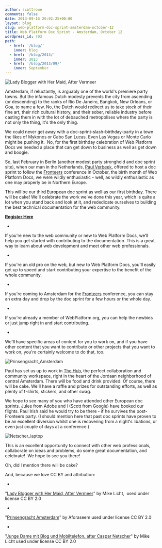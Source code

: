 ```yaml
---
author: scottrowe
comments: false
date: 2013-09-16 20:02:25+00:00
layout: blog
slug: web-platform-doc-sprint-amsterdam-october-12
title: Web Platform Doc Sprint - Amsterdam, October 12
wordpress_id: 703
path:
  - href: '/blog/'
    inner: blog
  - href: '/blog/2013/'
    inner: 2013
  - href: '/blog/2013/09/'
    inner: September
---
```


![Lady Blogger with Her Maid, After Vermeer](//static.webplatform.org/wpd-blog/2013/09/vermeer_laptop.jpg)


Amsterdam, if reluctantly, is arguably one of the world's premiere party towns. But the infamous Dutch modesty prevents the city from ascending (or descending) to the ranks of Rio De Janeiro, Bangkok, New Orleans, or Goa, to name a few. No, the Dutch would redirect us to take stock of their fine art, their rich cultural history, and their sober, reliable industry before casting them in with the lot of debauched metropolises where the party is not only the thing, it's the only thing.




We could never get away with a doc-sprint-slash-birthday-party in a town the likes of Mykonos or Cabo San Lucas. Even Las Vegas or Monte Carlo might be pushing it.  No, for the first birthday celebration of Web Platform Docs we needed a place that can get down to business as well as get down and boogie.




So, last February in Berlin (another modest party stronghold and doc sprint site), when our man in the Netherlands, [Paul Verbeek](http://docs.webplatform.org/wiki/User:Paulv), offered to host a doc sprint to follow the [Fronteers](http://fronteers.nl/congres/2013) conference in October, the birth month of Web Platform Docs, we were wildly enthusiastic - well, as wildly enthusiastic as one may properly be in Northern Europe.




This will be our third European doc sprint as well as our first birthday. There will be cake! We'll celebrate the work we've done this year, which is quite a lot when you stand back and look at it, and rededicate ourselves to building the best technical documentation for the web community.




**[Register Here](http://web-platform-doc-sprint-amsterdam-es2.eventbrite.nl/?rank=1)**







  *


If you're new to the web community or new to Web Platform Docs, we'll help you get started with contributing to the documentation. This is a great way to learn about web development and meet other web professionals.





  *


If you're an old pro on the web, but new to Web Platform Docs, you'll easily get up to speed and start contributing your expertise to the benefit of the whole community.





  *


If you're coming to Amsterdam for the [Fronteers](http://fronteers.nl/congres/2013) conference, you can stay an extra day and drop by the doc sprint for a few hours or the whole day.





  *


If you're already a member of WebPlatform.org, you can help the newbies or just jump right in and start contributing.





  *


We'll have specific areas of content for you to work on, and if you have other content that you want to contribute or other projects that you want to work on, you're certainly welcome to do that, too.







![Prinsengracht_Amsterdam](//static.webplatform.org/wpd-blog/2013/09/Prinsengracht_Amsterdam.jpg)




Paul has set us up to work in [The Hub](http://amsterdam.impacthub.net/), the perfect collaboration and community workspace, right in the heart of the Jordaan neighborhood of central Amsterdam. There will be food and drink provided. Of course, there will be cake. We'll have a raffle and prizes for outstanding efforts, as well as plenty of t-shirts, stickers, and other swag.




We hope to see many of you who have attended other European doc sprints. Julee from Adobe and I (Scott from Google) have booked our flights. Paul Irish said he would try to be there - if he survives the post-Fronteers party. (I should mention here that past doc sprints have proven to be an excellent diversion whilst one is recovering from a night's libations, or even just couple of days at a conference.)




![Netscher_laptop](//static.webplatform.org/wpd-blog/2013/09/Netscher_laptop.jpg)




This is an excellent opportunity to connect with other web professionals, collaborate on ideas and problems, do some great documentation, and celebrate!  We hope to see you there!




Oh, did I mention there will be cake?




And, because we love CC BY and attribution:







  *


"[Lady Blogger with Her Maid, After Vermeer](http://www.flickr.com/photos/notionscapital/5253333346/)" by Mike Licht,  used under license CC BY 2.0





  *


"[Prinsengracht Amsterdam](http://commons.wikimedia.org/wiki/File:Prinsengracht_Amsterdam.jpg)" by Aforaseem used under license CC BY 2.0





  *


"[Junge Dame mit Blog und Mobiltelefon, after Caspar Netscher](http://www.flickr.com/photos/notionscapital/5484185688/)" by Mike Licht used under license CC BY 2.0
